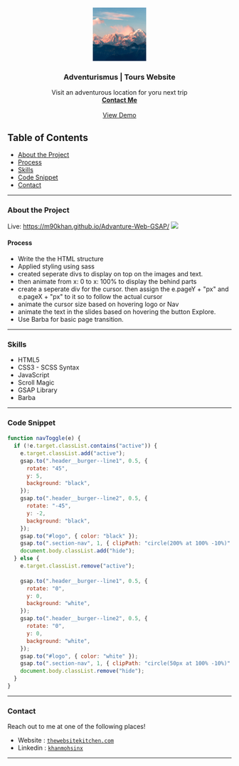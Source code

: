 <br />
<p align="center">
  <a href="https://www.thewebsitekitchen.com">
    <img src="img/forest.jpg" alt="Logo" width="120" height="120">
  </a>

  <h3 align="center">Adventurismus | Tours Website</h3>

  <p align="center">
Visit an adventurous location for yoru next trip <br />
    <a href="m90khan@gmail.com"><strong>Contact Me</strong></a>
    <br />
    <br />
    <a href="https://m90khan.github.io/Advanture-Web-GSAP/">View Demo</a>
    
   </p>
</p>

## Table of Contents

- [About the Project](#about-the-project)
- [Process](#process)
- [Skills](#skills)
- [Code Snippet](#code)
- [Contact](#Contact)

---

### About the Project

Live: https://m90khan.github.io/Advanture-Web-GSAP/
<img src="./img/adven-gsap.gif">

#### Process

- Write the the HTML structure
- Applied styling using sass
- created seperate divs to display on top on the images and text.
- then animate from x: 0 to x: 100% to display the behind parts
- create a seperate div for the cursor. then assign the e.pageY + "px" and e.pageX + "px" to it so to follow the actual cursor
- animate the cursor size based on hovering logo or Nav
- animate the text in the slides based on hovering the button Explore.
- Use Barba for basic page transition.

---

### Skills

- HTML5
- CSS3 - SCSS Syntax
- JavaScript
- Scroll Magic
- GSAP Library
- Barba

---

### Code Snippet

```javascript
function navToggle(e) {
  if (!e.target.classList.contains("active")) {
    e.target.classList.add("active");
    gsap.to(".header__burger--line1", 0.5, {
      rotate: "45",
      y: 5,
      background: "black",
    });
    gsap.to(".header__burger--line2", 0.5, {
      rotate: "-45",
      y: -2,
      background: "black",
    });
    gsap.to("#logo", { color: "black" });
    gsap.to(".section-nav", 1, { clipPath: "circle(200% at 100% -10%)" });
    document.body.classList.add("hide");
  } else {
    e.target.classList.remove("active");

    gsap.to(".header__burger--line1", 0.5, {
      rotate: "0",
      y: 0,
      background: "white",
    });
    gsap.to(".header__burger--line2", 0.5, {
      rotate: "0",
      y: 0,
      background: "white",
    });
    gsap.to("#logo", { color: "white" });
    gsap.to(".section-nav", 1, { clipPath: "circle(50px at 100% -10%)" });
    document.body.classList.remove("hide");
  }
}
```

---

### Contact

Reach out to me at one of the following places!

- Website : <a href="https://thewebsitekitchen.com" target="_blank">`thewebsitekitchen.com`</a>
- Linkedin : <a href="https://de.linkedin.com/in/khanmohsinx" target="_blank">`khanmohsinx`</a>

---
